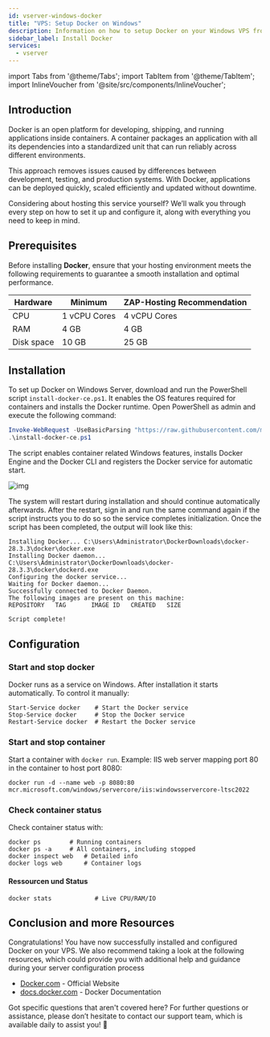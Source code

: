 ```yaml
---
id: vserver-windows-docker
title: "VPS: Setup Docker on Windows"
description: Information on how to setup Docker on your Windows VPS from ZAP-Hosting - ZAP-Hosting.com documentation
sidebar_label: Install Docker
services:
  - vserver
---
```


import Tabs from '@theme/Tabs';
import TabItem from '@theme/TabItem';
import InlineVoucher from '@site/src/components/InlineVoucher';

## Introduction

Docker is an open platform for developing, shipping, and running applications inside containers. A container packages an application with all its dependencies into a standardized unit that can run reliably across different environments. 

This approach removes issues caused by differences between development, testing, and production systems. With Docker, applications can be deployed quickly, scaled efficiently and updated without downtime.

Considering about hosting this service yourself? We’ll walk you through every step on how to set it up and configure it, along with everything you need to keep in mind.

<InlineVoucher />



## Prerequisites

Before installing **Docker**, ensure that your hosting environment meets the following requirements to guarantee a smooth installation and optimal performance.

| Hardware   | Minimum      | ZAP-Hosting Recommendation |
| ---------- | ------------ | -------------------------- |
| CPU        | 1 vCPU Cores | 4 vCPU Cores               |
| RAM        | 4 GB         | 4 GB                       |
| Disk space | 10 GB        | 25 GB                      |



## Installation

To set up Docker on Windows Server, download and run the PowerShell script `install-docker-ce.ps1`. It enables the OS features required for containers and installs the Docker runtime. Open PowerShell as admin and execute the following command: 

```powershell
Invoke-WebRequest -UseBasicParsing "https://raw.githubusercontent.com/microsoft/Windows-Containers/Main/helpful_tools/Install-DockerCE/install-docker-ce.ps1" -o install-docker-ce.ps1
.\install-docker-ce.ps1
```

The script enables container related Windows features, installs Docker Engine and the Docker CLI and registers the Docker service for automatic start.

![img](https://screensaver01.zap-hosting.com/index.php/s/y26fPWy63FAWJGp/download)

The system will restart during installation and should continue automatically afterwards. After the restart, sign in and run the same command again if the script instructs you to do so so the service completes initialization. Once the script has been completed, the output will look like this:

```
Installing Docker... C:\Users\Administrator\DockerDownloads\docker-28.3.3\docker\docker.exe
Installing Docker daemon... C:\Users\Administrator\DockerDownloads\docker-28.3.3\docker\dockerd.exe
Configuring the docker service...
Waiting for Docker daemon...
Successfully connected to Docker Daemon.
The following images are present on this machine:
REPOSITORY   TAG       IMAGE ID   CREATED   SIZE

Script complete!
```



## Configuration

### Start and stop docker

Docker runs as a service on Windows. After installation it starts automatically. To control it manually:

```
Start-Service docker    # Start the Docker service
Stop-Service docker     # Stop the Docker service
Restart-Service docker  # Restart the Docker service
```



### Start and stop container

Start a container with `docker run`. Example: IIS web server mapping port 80 in the container to host port 8080:

```
docker run -d --name web -p 8080:80 mcr.microsoft.com/windows/servercore/iis:windowsservercore-ltsc2022
```



### Check container status

Check container status with:

```
docker ps        # Running containers
docker ps -a     # All containers, including stopped
docker inspect web   # Detailed info
docker logs web      # Container logs
```



#### Ressourcen und Status

```
docker stats            # Live CPU/RAM/IO
```




## Conclusion and more Resources

Congratulations! You have now successfully installed and configured Docker on your VPS. We also recommend taking a look at the following resources, which could provide you with additional help and guidance during your server configuration process

- [Docker.com](https://Docker.com/) - Official Website
- [docs.docker.com](https://docs.docker.com/) - Docker Documentation

Got specific questions that aren't covered here? For further questions or assistance, please don’t hesitate to contact our support team, which is available daily to assist you! 🙂